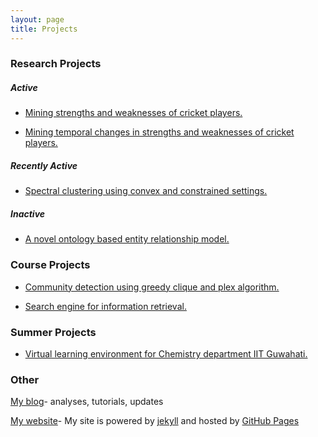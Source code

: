 ```yaml
---
layout: page
title: Projects
---
```


### Research Projects

##### *Active*

- [Mining strengths and weaknesses of cricket players.](/projects/weakness)

- [Mining temporal changes in strengths and weaknesses of cricket players.](/projects/weaknesstime)

##### *Recently Active* 

- [Spectral clustering using convex and constrained settings.](/projects/spectralclustering)


##### *Inactive* 

- [A novel ontology based entity relationship model.](/projects/ontology)

### Course Projects

- [Community detection using greedy clique and plex algorithm.](/projects/clique)

- [Search engine for information retrieval.](/projects/searchengine)

### Summer Projects

- [Virtual learning environment for Chemistry department IIT Guwahati.](/projects/virtual)


### Other

[My blog](/blog)- analyses, tutorials, updates 

<a target="_blank" href="https://github.com/swarup-rj/swarup-rj.github.io">My website</a>- My site is powered by <a target="_blank" href="https://jekyllrb.com/">jekyll</a> and hosted by <a target="_blank" href="https://pages.github.com/">GitHub Pages</a>

